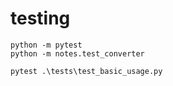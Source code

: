 # testing

```
python -m pytest
python -m notes.test_converter

pytest .\tests\test_basic_usage.py
```